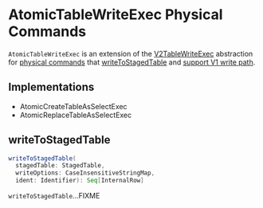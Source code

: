 # AtomicTableWriteExec Physical Commands

`AtomicTableWriteExec` is an extension of the [V2TableWriteExec](V2TableWriteExec.md) abstraction for [physical commands](#implementations) that [writeToStagedTable](#writeToStagedTable) and [support V1 write path](SupportsV1Write.md).

## Implementations

* AtomicCreateTableAsSelectExec
* AtomicReplaceTableAsSelectExec

## <span id="writeToStagedTable"> writeToStagedTable

```scala
writeToStagedTable(
  stagedTable: StagedTable,
  writeOptions: CaseInsensitiveStringMap,
  ident: Identifier): Seq[InternalRow]
```

`writeToStagedTable`...FIXME
